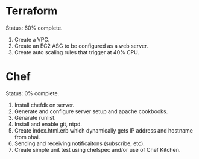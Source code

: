 # Terraform

Status: 60% complete.

1. Create a VPC.
2. Create an EC2 ASG to be configured as a web server.
3. Create auto scaling rules that trigger at 40% CPU.

# Chef

Status: 0% complete.

1. Install chefdk on server.
2. Generate and configure server setup and apache cookbooks.
3. Genarate runlist.
4. Install and enable git, ntpd.
5. Create index.html.erb which dynamically gets IP address and hostname from ohai.
6. Sending and receiving notificaitons (subscribe, etc).
7. Create simple unit test using chefspec and/or use of Chef Kitchen.
